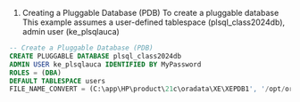 1. Creating a Pluggable Database (PDB)
To create a pluggable database
 This example assumes a user-defined tablespace (plsql_class2024db), admin user (ke_plsqlauca)


```sql
-- Create a Pluggable Database (PDB)
CREATE PLUGGABLE DATABASE plsql_class2024db
ADMIN USER ke_plsqlauca IDENTIFIED BY MyPassword
ROLES = (DBA)
DEFAULT TABLESPACE users
FILE_NAME_CONVERT = (C:\app\HP\product\21c\oradata\XE\XEPDB1', '/opt/oracle/oradata/my_pdb/');

```
